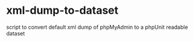 # xml-dump-to-dataset
script to convert default xml dump of phpMyAdmin to a phpUnit readable dataset
